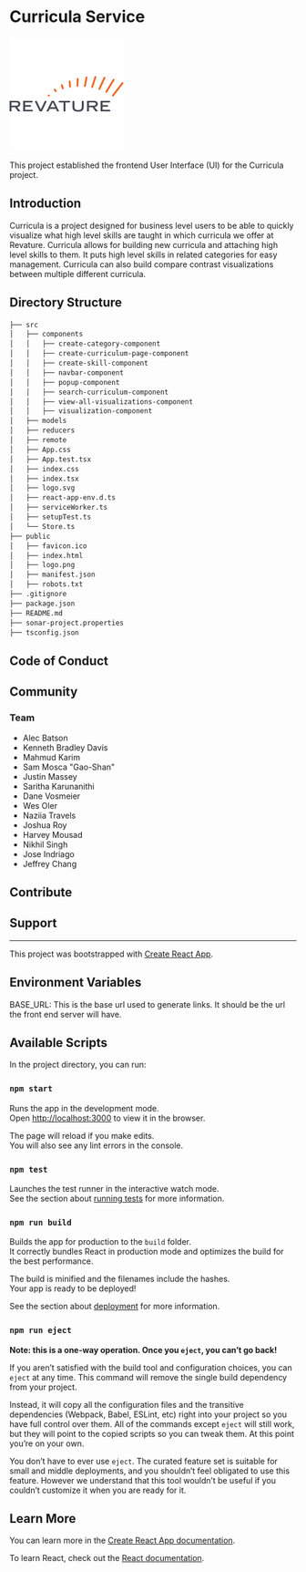 # Curricula Service

![alt text](https://github.com/revaturelabs/boilerplate-project/blob/master/logo/logo.png "Logo")

This project established the frontend User Interface (UI) for the Curricula project.

## Introduction

Curricula is a project designed for business level users to be able to quickly visualize what high level skills are taught in which curricula we offer at Revature. Curricula allows for building new curricula and attaching high level skills to them. It puts high level skills in related categories for easy management. Curricula can also build compare contrast visualizations between multiple different curricula.

## Directory Structure

```bash
├── src
│   ├── components
│   │   ├── create-category-component
│   │   ├── create-curriculum-page-component
│   │   ├── create-skill-component
│   │   ├── navbar-component
│   │   ├── popup-component
│   │   ├── search-curriculum-component
│   │   ├── view-all-visualizations-component
│   │   ├── visualization-component
│   ├── models
│   ├── reducers
│   ├── remote
│   ├── App.css
│   ├── App.test.tsx
│   ├── index.css
│   ├── index.tsx
│   ├── logo.svg
│   ├── react-app-env.d.ts
│   ├── serviceWorker.ts
│   ├── setupTest.ts
│   └── Store.ts
├── public
│   ├── favicon.ico
│   ├── index.html
│   ├── logo.png
│   ├── manifest.json
│   ├── robots.txt
├── .gitignore
├── package.json
├── README.md
├── sonar-project.properties
├── tsconfig.json

```

## Code of Conduct

## Community

### Team

+ Alec Batson
+ Kenneth Bradley Davis
+ Mahmud Karim
+ Sam Mosca "Gao-Shan"
+ Justin  Massey
+ Saritha Karunanithi
+ Dane Vosmeier
+ Wes Oler
+ Naziia Travels
+ Joshua Roy
+ Harvey Mousad
+ Nikhil Singh
+ Jose Indriago
+ Jeffrey Chang

## Contribute

## Support



---

This project was bootstrapped with [Create React App](https://github.com/facebook/create-react-app).

## Environment Variables

BASE_URL: This is the base url used to generate links. It should be the url the front end server will have.

## Available Scripts

In the project directory, you can run:

### `npm start`

Runs the app in the development mode.<br />
Open [http://localhost:3000](http://localhost:3000) to view it in the browser.

The page will reload if you make edits.<br />
You will also see any lint errors in the console.

### `npm test`

Launches the test runner in the interactive watch mode.<br />
See the section about [running tests](https://facebook.github.io/create-react-app/docs/running-tests) for more information.

### `npm run build`

Builds the app for production to the `build` folder.<br />
It correctly bundles React in production mode and optimizes the build for the best performance.

The build is minified and the filenames include the hashes.<br />
Your app is ready to be deployed!

See the section about [deployment](https://facebook.github.io/create-react-app/docs/deployment) for more information.

### `npm run eject`

**Note: this is a one-way operation. Once you `eject`, you can’t go back!**

If you aren’t satisfied with the build tool and configuration choices, you can `eject` at any time. This command will remove the single build dependency from your project.

Instead, it will copy all the configuration files and the transitive dependencies (Webpack, Babel, ESLint, etc) right into your project so you have full control over them. All of the commands except `eject` will still work, but they will point to the copied scripts so you can tweak them. At this point you’re on your own.

You don’t have to ever use `eject`. The curated feature set is suitable for small and middle deployments, and you shouldn’t feel obligated to use this feature. However we understand that this tool wouldn’t be useful if you couldn’t customize it when you are ready for it.

## Learn More

You can learn more in the [Create React App documentation](https://facebook.github.io/create-react-app/docs/getting-started).

To learn React, check out the [React documentation](https://reactjs.org/).
